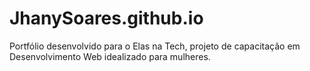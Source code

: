 # JhanySoares.github.io
Portfólio desenvolvido para o Elas na Tech, projeto de capacitação em Desenvolvimento Web idealizado para mulheres.
